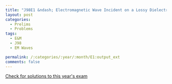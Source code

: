 ```yaml
---
title: "J98E1 &ndash; Electromagnetic Wave Incident on a Lossy Dielectric"
layout: post
categories:
  - Prelims
  - Problems
tags:
  - E&M
  - J98
  - EM Waves

permalink: /:categories/:year/:month/E1:output_ext
comments: false
---
```

<object data="1998J1E.pdf" type="application/pdf" width="100%" height="500"></object>
<div class="message"><a href='https://princetonprelim.com/prelim/0/'>Check for solutions to this year's exam</a></div>